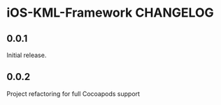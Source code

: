 # iOS-KML-Framework CHANGELOG

## 0.0.1

Initial release.

## 0.0.2

Project refactoring for full Cocoapods support 
